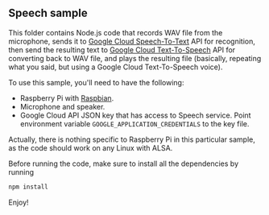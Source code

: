 ## Speech sample

This folder contains Node.js code that records WAV file from the microphone,
sends it to [Google Cloud
Speech-To-Text](https://cloud.google.com/speech-to-text/) API for recognition,
then send the resulting text to [Google Cloud
Text-To-Speech](https://cloud.google.com/text-to-speech/) API for converting
back to WAV file, and plays the resulting file (basically, repeating what you
said, but using a Google Cloud Text-To-Speech voice).

To use this sample, you'll need to have the following:
- Raspberry Pi with [Raspbian](https://en.wikipedia.org/wiki/Raspbian).
- Microphone and speaker.
- Google Cloud API JSON key that has access to Speech service. Point environment
  variable `GOOGLE_APPLICATION_CREDENTIALS` to the key file.

Actually, there is nothing specific to Raspberry Pi in this particular sample,
as the code should work on any Linux with ALSA.

Before running the code, make sure to install all the dependencies by running
```js
npm install
```

Enjoy!
